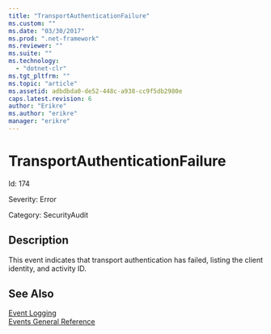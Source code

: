 ```yaml
---
title: "TransportAuthenticationFailure"
ms.custom: ""
ms.date: "03/30/2017"
ms.prod: ".net-framework"
ms.reviewer: ""
ms.suite: ""
ms.technology: 
  - "dotnet-clr"
ms.tgt_pltfrm: ""
ms.topic: "article"
ms.assetid: adbdbda0-de52-448c-a938-cc9f5db2980e
caps.latest.revision: 6
author: "Erikre"
ms.author: "erikre"
manager: "erikre"
---
```

# TransportAuthenticationFailure
Id: 174  
  
 Severity: Error  
  
 Category: SecurityAudit  
  
## Description  
 This event indicates that transport authentication has failed, listing the client identity, and activity ID.  
  
## See Also  
 [Event Logging](../../../../../docs/framework/wcf/diagnostics/event-logging/index.md)   
 [Events General Reference](../../../../../docs/framework/wcf/diagnostics/event-logging/events-general-reference.md)
